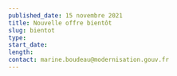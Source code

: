 ```yaml
---
published_date: 15 novembre 2021
title: Nouvelle offre bientôt
slug: bientot
type: 
start_date: 
length: 
contact: marine.boudeau@modernisation.gouv.fr
---
```


